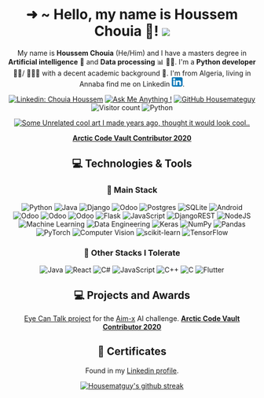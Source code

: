 <div align="center">

# ➜  ~   Hello, my name is Houssem Chouia 🦾! <img src="https://raw.githubusercontent.com/MartinHeinz/MartinHeinz/master/wave.gif" width="30px">

My name is **Houssem Chouia** (He/Him) and I have a masters degree in **Artificial intelligence** 🤖 and **Data processing** 📊 👨‍🎓. I'm a **Python developer** 👨‍💻/ 🤖👨‍💻 with a decent academic background 🦾. I'm from Algeria, living in Annaba find me on Linkedin [![LinkedIn][3.2]][3].

[![Linkedin: Chouia Houssem](https://img.shields.io/badge/-ChouiaHoussem-blue?style=flat&logo=Linkedin&logoColor=white&link=https://www.linkedin.com/in/chouia-houssem/)](https://www.linkedin.com/in/chouia-houssem/)
[![Ask Me Anything !](https://img.shields.io/badge/Ask%20me-anything-1abc9c.svg)](mailto:chouia.houssem@gmail.com)
[![GitHub Housemateguy](https://img.shields.io/github/followers/housemateguy?label=follow&style=social)](https://github.com/housemateguy)
![Visitor count](https://shields-io-visitor-counter.herokuapp.com/badge?page=housemateguy)
![Python](https://img.shields.io/badge/python-3670A0?style=flat&logo=python&logoColor=ffdd54)

[![Some Unrelated cool art I made years ago, thought it would look cool..](https://images-wixmp-ed30a86b8c4ca887773594c2.wixmp.com/f/086063ff-75de-42c1-9ada-b879a51f81b4/darhrcw-3af2be04-2a1b-418d-b310-57b6459c8fbb.png?token=eyJ0eXAiOiJKV1QiLCJhbGciOiJIUzI1NiJ9.eyJzdWIiOiJ1cm46YXBwOjdlMGQxODg5ODIyNjQzNzNhNWYwZDQxNWVhMGQyNmUwIiwiaXNzIjoidXJuOmFwcDo3ZTBkMTg4OTgyMjY0MzczYTVmMGQ0MTVlYTBkMjZlMCIsIm9iaiI6W1t7InBhdGgiOiJcL2ZcLzA4NjA2M2ZmLTc1ZGUtNDJjMS05YWRhLWI4NzlhNTFmODFiNFwvZGFyaHJjdy0zYWYyYmUwNC0yYTFiLTQxOGQtYjMxMC01N2I2NDU5YzhmYmIucG5nIn1dXSwiYXVkIjpbInVybjpzZXJ2aWNlOmZpbGUuZG93bmxvYWQiXX0.pitFAJD4y8JkDKc59UpFfW59NhFMcqplNy0Qn0emICY)](https://www.deviantart.com/houssem8/art/Pixel-Louis-Little-Fighter-2-650840000)

[**Arctic Code Vault Contributor 2020**](https://archiveprogram.github.com/)

## 💻 Technologies & Tools
### 🔧 Main Stack
![Python](https://img.shields.io/badge/python-3670A0?style=flat&logo=python&logoColor=ffdd54) ![Java](https://img.shields.io/badge/java-%23ED8B00.svg?style=flat&logo=java&logoColor=white) ![Django](https://img.shields.io/badge/django-%23092E20.svg?style=flat&logo=django&logoColor=white) ![Odoo](https://img.shields.io/badge/12-Odoo-purple) ![Postgres](https://img.shields.io/badge/postgres-%23316192.svg?style=flat&logo=postgresql&logoColor=white) 	![SQLite](https://img.shields.io/badge/sqlite-%2307405e.svg?style=flat&logo=sqlite&logoColor=white) ![Android](https://img.shields.io/badge/Android-3DDC84?style=flat&logo=android&logoColor=white) ![Odoo](https://img.shields.io/badge/13-Odoo-purple) ![Odoo](https://img.shields.io/badge/14-Odoo-purple) ![Odoo](https://img.shields.io/badge/15-Odoo-purple) ![Flask](https://img.shields.io/badge/flask-%23000.svg?style=flat&logo=flask&logoColor=white) ![JavaScript](https://img.shields.io/badge/javascript-%23323330.svg?style=flat&logo=javascript&logoColor=%23F7DF1E) ![DjangoREST](https://img.shields.io/badge/DJANGO-REST-ff1709?style=flat&logo=django&logoColor=white&color=ff1709&labelColor=gray) ![NodeJS](https://img.shields.io/badge/node.js-6DA55F?style=flat&logo=node.js&logoColor=white) ![Machine Learning](https://img.shields.io/badge/%20-Machine%20Learning-yellowgreen) ![Data Engineering](https://img.shields.io/badge/%20-Data%20Engineering-blue) ![Keras](https://img.shields.io/badge/Keras-%23D00000.svg?style=flat&logo=Keras&logoColor=white) ![NumPy](https://img.shields.io/badge/numpy-%23013243.svg?style=flat&logo=numpy&logoColor=white) ![Pandas](https://img.shields.io/badge/pandas-%23150458.svg?style=flat&logo=pandas&logoColor=white) ![PyTorch](https://img.shields.io/badge/PyTorch-%23EE4C2C.svg?style=flat&logo=PyTorch&logoColor=white) ![Computer Vision](https://img.shields.io/badge/%20-Computer%20Vision-red) ![scikit-learn](https://img.shields.io/badge/scikit--learn-%23F7931E.svg?style=flat&logo=scikit-learn&logoColor=white) ![TensorFlow](https://img.shields.io/badge/TensorFlow-%23FF6F00.svg?style=flat&logo=TensorFlow&logoColor=white) 

### 🔧 Other Stacks I Tolerate
![Java](https://img.shields.io/badge/java-%23ED8B00.svg?style=flat&logo=java&logoColor=white) ![React](https://img.shields.io/badge/react-%2320232a.svg?style=flat&logo=react&logoColor=%2361DAFB)  ![C#](https://img.shields.io/badge/c%23-%23239120.svg?style=flat&logo=c-sharp&logoColor=white) ![JavaScript](https://img.shields.io/badge/javascript-%23323330.svg?style=flat&logo=javascript&logoColor=%23F7DF1E) ![C++](https://img.shields.io/badge/c++-%2300599C.svg?style=flat&logo=c%2B%2B&logoColor=white) ![C](https://img.shields.io/badge/c-%2300599C.svg?style=flat&logo=c&logoColor=white) ![Flutter](https://img.shields.io/badge/Flutter-%2302569B.svg?style=flat&logo=Flutter&logoColor=white)

## 💻 Projects and Awards

[Eye Can Talk project](https://eyecantalk.ga/) for the [Aim-x](https://aim-x.org/) AI challenge.
[**Arctic Code Vault Contributor 2020**](https://archiveprogram.github.com/)

<!-- [![Repo](https://github-readme-stats.vercel.app/api/pin/?username=housemateguy&repo=payroll&theme=dark)](https://github.com/housemateguy/payroll)
 -->

## 📜 Certificates

Found in my [Linkedin profile](https://www.linkedin.com/in/chouia-houssem/#certifications-section).

[3.2]: https://raw.githubusercontent.com/housemateguy/housemateguy/main/linkedin.png (LinkedIn icon without padding)

[![Housematguy's github streak](https://github-readme-streak-stats.herokuapp.com/?user=housemateguy&theme=blue-green)](https://github.com/housemateguy/)

<!-- [![Top Langs](https://github-readme-stats.vercel.app/api/top-langs/?username=housemateguy&layout=compact)](https://github.com/housemateguy/) 
 -->
<!-- [![Houssem's GitHub stats](https://github-readme-stats.vercel.app/api?username=housemateguy)](https://github.com/anuraghazra/github-readme-stats)
 -->
[3.2]: https://raw.githubusercontent.com/housemateguy/housemateguy/main/linkedin.png (LinkedIn icon without padding)

[3]: https://www.linkedin.com/in/chouia-houssem/

 
 </div>
